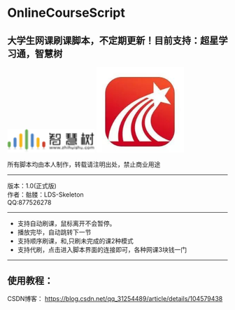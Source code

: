 # OnlineCourseScript
## 大学生网课刷课脚本，不定期更新！目前支持：超星学习通，智慧树

<img src="/src/智慧树logo.png" width='200px' />
<img src="/src/超星logo.jpg" width='200px' />

所有脚本均由本人制作，转载请注明出处，禁止商业用途
****
版本：1.0(正式版)   
作者：骷髅：LDS-Skeleton   
QQ:877526278   
****

* 支持自动刷课，鼠标离开不会暂停。
* 播放完毕，自动跳转下一节
* 支持顺序刷课，和,只刷未完成的课2种模式
* 支持代刷，点击进入脚本界面的连接即可，各种网课3块钱一门

****
## 使用教程：
CSDN博客：
 https://blog.csdn.net/qq_31254489/article/details/104579438
